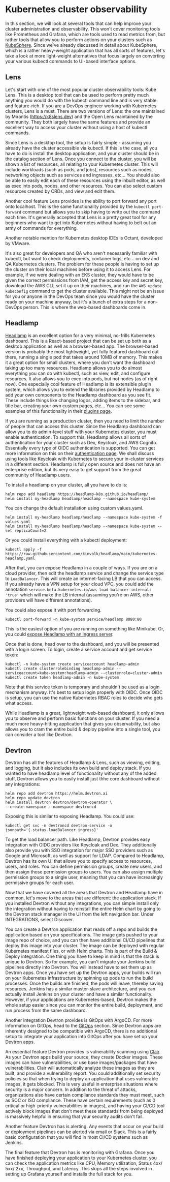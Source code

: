 # Kubernetes cluster observability

In this section, we will look at several tools that can help improve your cluster administration and observability. This won't cover monitoring tools like Prometheus and Grafana, which are tools used to read metrics from, but rather tools that allow you to perform actions on your clusters such as [KubeSphere](../KubeSphere/what-is-kubesphere.md). Since we've already discussed in detail about KubeSphere, which is a rather heavy-weight application that has all sorts of features, let's take a look at more light-weight alternatives that focus largely on converting your various kubectl commands to UI-based interface options.

## Lens

Let's start with one of the most popular cluster observability tools: Kube Lens. This is a desktop tool that can be used to perform pretty much anything you would do with the kubectl command line and is very stable and feature-rich. If you are a DevOps engineer working with Kubernetes clusters, Lens is a must. There are two versions of Lens: the one maintained by Mirantis (https://k8slens.dev) and the Open Lens maintained by the community. They both largely have the same features and provide an excellent way to access your cluster without using a host of kubectl commands.

Since Lens is a desktop tool, the setup is fairly simple - assuming you already have the cluster accessible via kubectl. If this is the case, all you have to do is install the desktop application, and your cluster should be in the catalog section of Lens. Once you connect to the cluster, you will be shown a list of resources, all relating to your Kubernetes cluster. This will include workloads (such as pods, and jobs), resources such as nodes, networking objects such as services and ingresses, etc... You should also be able to easily edit each of these resources using the inbuilt editor, as well as exec into pods, nodes, and other resources. You can also select custom resources created by CRDs, and view and edit them.

Another cool feature Lens provides is the ability to port forward any port onto localhost. This is the same functionality provided by the `kubectl port-forward` command but allows you to skip having to write out the command each time. It's generally accepted that Lens is a pretty great tool for any beginners who want to get into Kubernetes without having to belt out an army of commands for everything.

Another notable mention for Kubernetes desktop IDEs is Octant, developed by VMware.

It's also great for developers and QA who aren't necessarily familiar with kubectl, but want to check deployments, container logs, etc... on dev and QA Kubernetes clusters. The problem for these people is having to set up the cluster on their local machines before using it to access Lens. For example, if we were dealing with an EKS cluster, they would have to be given the correct permissions from IAM, get the access key and secret key, download the AWS CLI, set it up on their machines, and run the `AWS update kubeconfig` command to get the cluster available. This might not be an issue for you or anyone in the DevOps team since you would have the cluster ready on your machine anyway, but it's a bunch of extra steps for a non-DevOps person. This is where the web-based dashboards come in.

## Headlamp

[Headlamp](https://headlamp.dev) is an excellent option for a very minimal, no-frills Kubernetes dashboard. This is a React-based project that can be set up both as a desktop application as well as a browser-based app. The browser-based version is probably the most lightweight, yet fully featured dashboard out there, running a single pod that takes around 10MB of memory. This makes it a great option for small clusters, where you don't want the dashboard taking up too many resources. Headlamp allows you to do almost everything you can do with kubectl, such as view, edit, and configure resources. It also allows you to exec into pods, but not nodes (as of right now). One especially cool feature of Headlamp is its extensible plugin system, which allows you to extend the libraries provided by Headlamp to add your own components to the Headlamp dashboard as you see fit. These include things like changing logos, adding items to the sidebar, and title bar, creating your own custom pages, etc... You can see some examples of this functionality in their [plugins page](https://headlamp.dev/docs/latest/development/plugins/functionality).

If you are running as a production cluster, then you need to limit the number of people that can access this cluster. Since the Headlamp dashboard can allow you to do admin-level stuff with your Kubernetes cluster, you must enable authentication. To support this, Headlamp allows all sorts of authentication for your cluster such as Dex, Keycloak, and AWS Cognito. Essentially every type of OIDC authentication is supported. You can get more information on this on their [authentication page](https://headlamp.dev/docs/latest/installation/in-cluster/dex/). We shall discuss using tools like Keycloak with Kubernetes to secure your in-cluster services in a different section. Headlamp is fully open source and does not have an enterprise edition, but its very easy to get support from the great community of Headlamp users.

To install a headlamp on your cluster, all you have to do is:

```
helm repo add headlamp https://headlamp-k8s.github.io/headlamp/
helm install my-headlamp headlamp/headlamp --namespace kube-system
```

You can change the default installation using custom values.yaml.

```
helm install my-headlamp headlamp/headlamp --namespace kube-system -f values.yaml
helm install my-headlamp headlamp/headlamp --namespace kube-system --set replicaCount=2
```

Or you could install everything with a kubectl deployment:

```
kubectl apply -f https://raw.githubusercontent.com/kinvolk/headlamp/main/kubernetes-headlamp.yaml
```

After that, you can expose Headlamp in a couple of ways. If you are on a cloud provider, then edit the headlamp service and change the service type to `LoadBalancer`. This will create an internet-facing LB that you can access. If you already have a VPN setup for your cloud VPC, you could add the annotation `service.beta.kubernetes.io/aws-load-balancer-internal: 'true'` which will make the LB internal (assuming you're on AWS, other providers will have different annotations).

You could also expose it with port forwarding.

```
kubectl port-forward -n kube-system service/headlamp 8080:80
```

This is the easiest option of you are running on something like Minikube. Or, you could [expose Headlamp with an ingress server](https://headlamp.dev/docs/latest/installation/in-cluster/#exposing-headlamp-with-an-ingress-server).

Once that is done, head over to the dashboard, and you will be presented with a login screen. To login, create a service account and get service token:

```
kubectl -n kube-system create serviceaccount headlamp-admin
kubectl create clusterrolebinding headlamp-admin --serviceaccount=kube-system:headlamp-admin --clusterrole=cluster-admin
kubectl create token headlamp-admin -n kube-system
```

Note that this service token is temporary and shouldn't be used as a login mechanism anyway. It's best to setup login properly with OIDC. Once OIDC is setup, you can use the native Kubernetes RBAC roles to decide who gets what access.

While Headlamp is a great, lightweight web-based dashboard, it only allows you to observe and perform basic functions on your cluster. If you need a much more heavy-hitting application that gives you observability, but also allows you to cram the entire build & deploy pipeline into a single tool, you can consider a tool like Devtron.

## Devtron

Devtron has all the features of Headlamp & Lens, such as viewing, editing, and logging, but it also includes its own build and deploy stack. If you wanted to have headlamp level of functionality without any of the added stuff, Devtron allows you to easily install just thhe core dashboard without any integrations:

```
helm repo add devtron https://helm.devtron.ai
helm repo update devtron
helm install devtron devtron/devtron-operator \
--create-namespace --namespace devtroncd
```

Exposing this is similar to exposing Headlamp. You could use:

```
kubectl get svc -n devtroncd devtron-service -o jsonpath='{.status.loadBalancer.ingress}'
```

To get the load balancer path. Like Headlamp, Devtron provides easy integration with OIDC providers like Keycloak and Dex. They additionally also provide you with SSO integration for major SSO providers such as Google and Microsoft, as well as support for LDAP. Compared to Headlamp, Devtron has its own UI that allows you to specify access to resources, users, and roles. You can define permission groups, create new users, and then assign those permission groups to users. You can also assign multiple permission groups to a single user, meaning that you can have increasingly permissive groups for each user.

Now that we have covered all the areas that Devtron and Headlamp have in common, let's move to the areas that are different: the application stack. If you installed Devtron without any integrations, you can simple install only the integration without having to reinstall the entire Helm chart by going to the Devtron stack manager in the UI from the left navigation bar. Under INTEGRATIONS, select Discover.

You can create a Devtron application that reads off a repo and builds the application based on your specifications. The image gets pushed to your image repo of choice, and you can then have additional CI/CD pipelines that deploy this image into your cluster. The image can be deployed with regular Kubernetes manifest files, or with Helm charts. This is part of the Build & Deploy integration. One thing you have to keep in mind is that the stack is unique to Devtron. So for example, you can't migrate your Jenkins build pipelines directly into Devtron. You will instead have to set them up as Devtron apps. Once you have set up the Devtron apps, your builds will run on your Kubernetes infrastructure by spinning up pods to run the build processes. Once the builds are finished, the pods will leave, thereby saving resources. Jenkins has a similar master-slave architecture, and you can actually install Jenkins on your cluster and have a similar functionality. However, if your applications are Kubernetes-based, Devtron makes the whole setup easier since you can monitor the entire build, deployment, and run process from the same dashboard.

Another integration Devtron provides is GitOps with ArgoCD. For more information on GitOps, head to the [GitOps](../GitOps101/what-is-gitops.md) section. Since Devtron apps are inherently designed to be compatible with ArgoCD, there is no additional setup to integrate your application into GitOps after you have set up your Devtron apps.

An essential feature Devtron provides is vulnerability scanning using [Clair](https://github.com/quay/clair). As your Devtron apps build your source, they create Docker images. These images can have vulnerabilities, or use base images/packages that have vulnerabilities. Clair will automatically analyze these images as they are built, and provide a vulnerability report. You could additionally set security policies so that when trying to deploy an application that uses vulnerable images, it gets blocked. This is very useful in enterprise situations where security is a major concern. In addition to the threat of attacks, organizations also have certain compliance standards they must meet, such as SOC or ISO compliance. These have certain requirements (such as 0 critical or high-priority vulnerabilities in images), and having your CI/CD tool actively block images that don't meet these standards from being deployed is massively helpful in ensuring that your security audits don't fail.

Another feature Devtron has is alerting. Any events that occur on your build or deployment pipelines can be alerted via email or Slack. This is a fairly basic configuration that you will find in most CI/CD systems such as Jenkins.

The final feature that Devtron has is monitoring with Grafana. Once you have finished deploying your application to your Kubernetes cluster, you can check the application metrics like CPU, Memory utilization, Status 4xx/ 5xx/ 2xx, Throughput, and Latency. This skips all the steps involved in setting up Grafana yourself and installs the full stack for you.